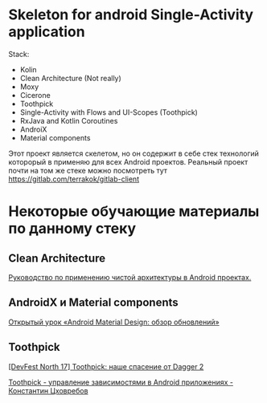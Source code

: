 # Skeleton for android Single-Activity application
 
 Stack:
  * Kolin
  * Clean Architecture (Not really) 
  * Moxy 
  * Cicerone 
  * Toothpick
  * Single-Activity with Flows and UI-Scopes (Toothpick) 
  * RxJava and Kotlin Coroutines
  * AndroiX
  * Material components

Этот проект является скелетом, но он содержит в себе стек технологий которорый в применяю для всех Android проектов. Реальный проект почти на том же стеке можно посмотреть тут https://gitlab.com/terrakok/gitlab-client


# Некоторые обучающие материалы по данному стеку

## Clean Architecture
 [Руководство по применению чистой архитектуры в Android проектах.](https://github.com/AndroidArchitecture/AndroidArchitectureBook)

## AndroidX и Material components 
  [Открытый урок «Android Material Design: обзор обновлений»](https://youtu.be/ZnFR-6UqURQ)

## Toothpick 
  [[DevFest North 17] Toothpick: наше спасение от Dagger 2](https://youtu.be/t55nFVurCHw?list=PLeZ3KS_DJiKeWAviqvSzC4qCFUtrWTbO4)
  
  [Toothpick - управление зависимостями в Android приложениях - Константин Цховребов](https://youtu.be/EOFrA-MHbjU?list=PLeZ3KS_DJiKeWAviqvSzC4qCFUtrWTbO4)
  
 
